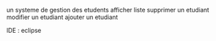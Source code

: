 un systeme de gestion des etudents
afficher liste
supprimer un etudiant
modifier un etudiant
ajouter un etudiant

IDE : eclipse
